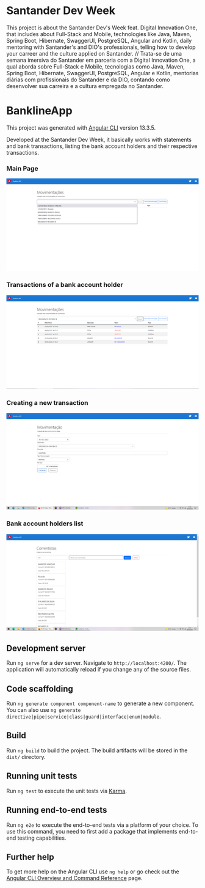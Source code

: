 # Santander Dev Week
This project is about the Santander Dev's Week feat. Digital Innovation One, that includes about Full-Stack and Mobile, technologies like Java, Maven, Spring Boot, Hibernate, SwaggerUI, PostgreSQL, Angular and Kotlin, daily mentoring with Santander's and DIO's professionals, telling how to develop your carreer and the culture applied on Santander.
//
Trata-se de uma semana imersiva do Santander em parceria com a Digital Innovation One, a qual aborda sobre Full-Stack e Mobile, tecnologias como Java, Maven, Spring Boot, Hibernate, SwaggerUI, PostgreSQL, Angular e Kotlin, mentorias diárias com profissionais do Santander e da DIO, contando como desenvolver sua carreira e a cultura empregada no Santander.

# BanklineApp

This project was generated with [Angular CLI](https://github.com/angular/angular-cli) version 13.3.5.

Developed at the Santander Dev Week, it basically works with statements and bank transactions, listing the bank account holders and their respective transactions. 

### Main Page
![Web 1](https://github.com/RicardoBrunoB/assets/blob/master/Bankline/Bankline-1b.png)

### Transactions of a bank account holder
![Bank account holder transactions](https://github.com/RicardoBrunoB/assets/blob/master/Bankline/Bankline-1c.png)

### Creating a new transaction
![Creating new transaction](https://github.com/RicardoBrunoB/assets/blob/master/Bankline/Bankline-2.jpg)

### Bank account holders list
![Web bank account holders list](https://github.com/RicardoBrunoB/assets/blob/master/Bankline/Bankline-1d.png)


## Development server

Run `ng serve` for a dev server. Navigate to `http://localhost:4200/`. The application will automatically reload if you change any of the source files.

## Code scaffolding

Run `ng generate component component-name` to generate a new component. You can also use `ng generate directive|pipe|service|class|guard|interface|enum|module`.

## Build

Run `ng build` to build the project. The build artifacts will be stored in the `dist/` directory.

## Running unit tests

Run `ng test` to execute the unit tests via [Karma](https://karma-runner.github.io).

## Running end-to-end tests

Run `ng e2e` to execute the end-to-end tests via a platform of your choice. To use this command, you need to first add a package that implements end-to-end testing capabilities.

## Further help

To get more help on the Angular CLI use `ng help` or go check out the [Angular CLI Overview and Command Reference](https://angular.io/cli) page.
